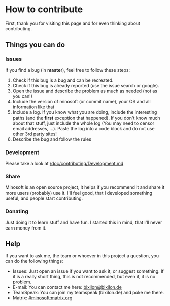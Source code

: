 # How to contribute

First, thank you for visiting this page and for even thinking about contributing.

## Things you can do

### Issues
If you find a bug (in **master**), feel free to follow these steps:
1. Check if this bug is a bug and can be recreated.
2. Check if this bug is already reported (use the issue search or google).
3. Open the issue and describe the problem as much as needed (not as you can!)
4. Include the version of minosoft (or commit name), your OS and all information like that
5. Include a log. If you know what you are doing, include the interesting paths (and the **first** exception that happened).
   If you don't know much about that stuff, just include the whole log (You may need to censor email addresses, ...). Paste the log into a code block and do not use other 3rd party sites!
6. Describe the bug and follow the rules

### Development
Please take a look at [/doc/contributing/Development.md](doc/contributing/Development.md)

### Share
Minosoft is an open source project, it helps if you recommend it and share it more users (probably) use it. I'll feel good, that I developed something useful, and people start contributing.

### Donating

Just doing it to learn stuff and have fun. I started this in mind, that I'll never earn money from it.

## Help

If you want to ask me, the team or whoever in this project a question, you can do the following things:
 - Issues: Just open an issue if you want to ask it, or suggest something. If it is a really short thing, this is not recommended, but even if, it is no problem.
 - E-mail: You can contact me here: [bixilon@bixilon.de](mailto:bixilon@bixilon.de)
 - TeamSpeak: You can join my teamspeak (bixilon.de) and poke me there.
- Matrix: [#minosoft:matrix.org](https://matrix.to/#/#minosoft:matrix.org)

